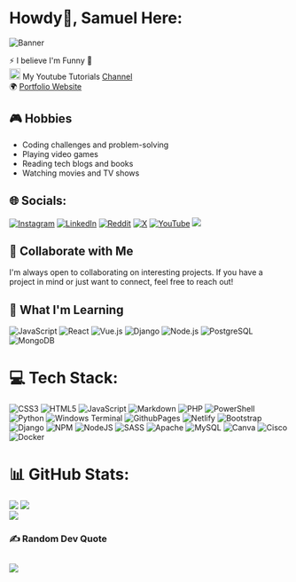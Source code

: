 # Howdy👋, Samuel Here:

![Banner](https://user-images.githubusercontent.com/74038190/225813708-98b745f2-7d22-48cf-9150-083f1b00d6c9.gif)

⚡ I believe I'm Funny 🤣<br>
<img src="https://github.com/user-attachments/assets/69efc7a7-3bda-4367-a2f2-0255a8f7eebd" alt="YouTube Logo" width="20" height="20"> My Youtube Tutorials [Channel](https://youtube.com/@techtutstherapy) <br>
🌍 [Portfolio Website](https://samuelouda.github.io/Portfolio/)

## 🎮 Hobbies
- Coding challenges and problem-solving
- Playing video games
- Reading tech blogs and books
- Watching movies and TV shows
  

## 🌐 Socials:
[![Instagram](https://img.shields.io/badge/Instagram-%23E4405F.svg?logo=Instagram&logoColor=white)](https://instagram.com/lilboss.baby) [![LinkedIn](https://img.shields.io/badge/LinkedIn-%230077B5.svg?logo=linkedin&logoColor=white)](https://linkedin.com/in/lwangasamuel) [![Reddit](https://img.shields.io/badge/Reddit-%23FF4500.svg?logo=Reddit&logoColor=white)](https://reddit.com/user/AnonyBabie) [![X](https://img.shields.io/badge/X-black.svg?logo=X&logoColor=white)](https://x.com/babyLilboss) [![YouTube](https://img.shields.io/badge/YouTube-%23FF0000.svg?logo=YouTube&logoColor=white)](https://youtube.com/@techtutstherapy) [![](https://visitcount.itsvg.in/api?id=Samuelouda&icon=0&color=0)](https://visitcount.itsvg.in)
## 🤝 Collaborate with Me
I'm always open to collaborating on interesting projects. If you have a project in mind or just want to connect, feel free to reach out!

## 🌱 What I'm Learning
![JavaScript](https://img.shields.io/badge/javascript-%23F7DF1E.svg?&style=for-the-badge&logo=javascript&logoColor=black)
![React](https://img.shields.io/badge/react-%2320232a.svg?&style=for-the-badge&logo=react&logoColor=%2361DAFB)
![Vue.js](https://img.shields.io/badge/vue.js-%234FC08D.svg?&style=for-the-badge&logo=vue.js&logoColor=white)
![Django](https://img.shields.io/badge/django-%23092E20.svg?&style=for-the-badge&logo=django&logoColor=white)
![Node.js](https://img.shields.io/badge/node.js-6DA55F?style=for-the-badge&logo=node.js&logoColor=white)
![PostgreSQL](https://img.shields.io/badge/postgresql-%233B4D3C.svg?&style=for-the-badge&logo=postgresql&logoColor=white)
![MongoDB](https://img.shields.io/badge/mongodb-%2347A248.svg?&style=for-the-badge&logo=mongodb&logoColor=white)


# 💻 Tech Stack:
![CSS3](https://img.shields.io/badge/css3-%231572B6.svg?style=for-the-badge&logo=css3&logoColor=white) ![HTML5](https://img.shields.io/badge/html5-%23E34F26.svg?style=for-the-badge&logo=html5&logoColor=white) ![JavaScript](https://img.shields.io/badge/javascript-%23323330.svg?style=for-the-badge&logo=javascript&logoColor=%23F7DF1E) ![Markdown](https://img.shields.io/badge/markdown-%23000000.svg?style=for-the-badge&logo=markdown&logoColor=white) ![PHP](https://img.shields.io/badge/php-%23777BB4.svg?style=for-the-badge&logo=php&logoColor=white) ![PowerShell](https://img.shields.io/badge/PowerShell-%235391FE.svg?style=for-the-badge&logo=powershell&logoColor=white) ![Python](https://img.shields.io/badge/python-3670A0?style=for-the-badge&logo=python&logoColor=ffdd54) ![Windows Terminal](https://img.shields.io/badge/Windows%20Terminal-%234D4D4D.svg?style=for-the-badge&logo=windows-terminal&logoColor=white) ![GithubPages](https://img.shields.io/badge/github%20pages-121013?style=for-the-badge&logo=github&logoColor=white) ![Netlify](https://img.shields.io/badge/netlify-%23000000.svg?style=for-the-badge&logo=netlify&logoColor=#00C7B7) ![Bootstrap](https://img.shields.io/badge/bootstrap-%238511FA.svg?style=for-the-badge&logo=bootstrap&logoColor=white) ![Django](https://img.shields.io/badge/django-%23092E20.svg?style=for-the-badge&logo=django&logoColor=white) ![NPM](https://img.shields.io/badge/NPM-%23CB3837.svg?style=for-the-badge&logo=npm&logoColor=white) ![NodeJS](https://img.shields.io/badge/node.js-6DA55F?style=for-the-badge&logo=node.js&logoColor=white) ![SASS](https://img.shields.io/badge/SASS-hotpink.svg?style=for-the-badge&logo=SASS&logoColor=white) ![Apache](https://img.shields.io/badge/apache-%23D42029.svg?style=for-the-badge&logo=apache&logoColor=white) ![MySQL](https://img.shields.io/badge/mysql-4479A1.svg?style=for-the-badge&logo=mysql&logoColor=white) ![Canva](https://img.shields.io/badge/Canva-%2300C4CC.svg?style=for-the-badge&logo=Canva&logoColor=white) ![Cisco](https://img.shields.io/badge/cisco-%23049fd9.svg?style=for-the-badge&logo=cisco&logoColor=black) ![Docker](https://img.shields.io/badge/docker-%230db7ed.svg?style=for-the-badge&logo=docker&logoColor=white)

# 📊 GitHub Stats:
![](https://github-readme-stats.vercel.app/api?username=Samuelouda&theme=transparent&hide_border=false&include_all_commits=false&count_private=false)
![](https://github-readme-streak-stats.herokuapp.com/?user=Samuelouda&theme=transparent&hide_border=false) <br>
![](https://github-readme-stats.vercel.app/api/top-langs/?username=Samuelouda&theme=transparent&hide_border=false&include_all_commits=false&count_private=false&layout=compact)

### ✍️ Random Dev Quote
![](https://quotes-github-readme.vercel.app/api?type=horizontal&theme=tokyonight)
---

<!-- Proudly created with GPRM ( https://gprm.itsvg.in ) -->
